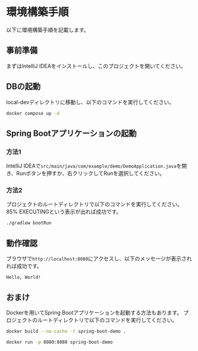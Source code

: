 # 環境構築手順
以下に環境構築手順を記載します。

## 事前準備
まずはIntelliJ IDEAをインストールし、このプロジェクトを開いてください。

## DBの起動
local-devディレクトリに移動し、以下のコマンドを実行してください。

```bash
docker compose up -d
```

## Spring Bootアプリケーションの起動

### 方法1
IntelliJ IDEAで`src/main/java/com/example/demo/DemoApplication.java`を開き、Runボタンを押すか、右クリックしてRunを選択してください。

### 方法2
プロジェクトのルートディレクトリで以下のコマンドを実行してください。
85% EXECUTINGという表示が出れば成功です。
```bash
./gradlew bootRun
```

## 動作確認
ブラウザで`http://localhost:8080`にアクセスし、以下のメッセージが表示されれば成功です。

```
Hello, World!
```

## おまけ
Dockerを用いてSpring Bootアプリケーションを起動する方法もあります。
プロジェクトのルートディレクトリで以下のコマンドを実行してください。

```bash
docker build --no-cache -t spring-boot-demo .
```

```bash
docker run -p 8080:8080 spring-boot-demo
```